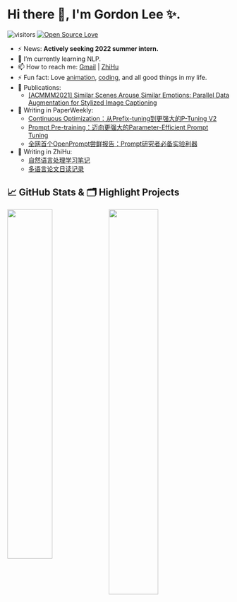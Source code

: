 # Hi there 👋, I'm Gordon Lee ✨.

![visitors](https://visitor-badge.laobi.icu/badge?page_id=doragd.doragd)
[![Open Source Love](https://badges.frapsoft.com/os/v1/open-source.svg?v=102)](https://github.com/ellerbrock/open-source-badge/)

- ⚡ News: **Actively seeking 2022 summer intern.**
- 🌱 I’m currently learning NLP.
- 📫 How to reach me: [Gmail](mailto:guodun.li@gmail.com) | [ZhiHu](https://www.zhihu.com/people/gordon-lee)
- ⚡ Fun fact: Love [animation](https://space.bilibili.com/37310586/bangumi), [coding](https://github.com/doragd), and all good things in my life.
- 🙈 Publications: 
    - [[ACMMM2021] Similar Scenes Arouse Similar Emotions: Parallel Data Augmentation for Stylized Image Captioning](https://dl.acm.org/doi/10.1145/3474085.3475662)
- 📝 Writing in PaperWeekly: 
    - [Continuous Optimization：从Prefix-tuning到更强大的P-Tuning V2](https://mp.weixin.qq.com/s/fzLkH3RoNRn0osmYtkCPyw)
    - [Prompt Pre-training：迈向更强大的Parameter-Efficient Prompt Tuning](https://mp.weixin.qq.com/s/BErCbbX9nhrp97yUcFN-qQ)
    - [全网首个OpenPrompt尝鲜报告：Prompt研究者必备实验利器](https://mp.weixin.qq.com/s/UfvRqgwf6GZHbeR2YgKZcg)
- 📝 Writing in ZhiHu:
    - [自然语言处理学习笔记](https://www.zhihu.com/column/doragd)
    - [多语言论文日读记录](https://www.zhihu.com/column/c_1421961460158861312) 
<!-- - 📝 Highlight answers in ZhiHu:
    - [nlp中的prompt learning 有哪些可能的天生的缺陷？目前有什么样的方法来解决这样的缺陷？57 stars](https://www.zhihu.com/question/508658141/answer/2298447936)
    - [自监督学习研究为什么纠结于负样本? 103 stars](https://www.zhihu.com/question/481582082/answer/2296670617)
    - [基于对比学习(Contrastive Learning)的文本表示模型【为什么】能学到语义【相似】度？46 stars](https://www.zhihu.com/question/480187938/answer/2095359870) -->
    
## &#x1f4c8; GitHub Stats & 🗂️ Highlight Projects

<a href="https://github.com/doragd">
    <img align="left" width="45%" src="https://github-readme-stats.vercel.app/api?username=doragd&theme=nightowl&show_icons=true" />
</a>

<a href="https://github.com/doragd">
    <img width="47.27%" src="https://github-readme-stats.vercel.app/api/pin/?username=doragd&repo=Chinese-Chatbot-PyTorch-Implementation&theme=tokyonight&show_icons=true" />
</a>





